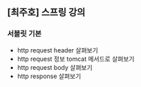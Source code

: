 ## [최주호] 스프링 강의

### 서블릿 기본

- http request header 살펴보기
- http request 정보 tomcat 메서드로 살펴보기
- http request body 살펴보기
- http response 살펴보기
